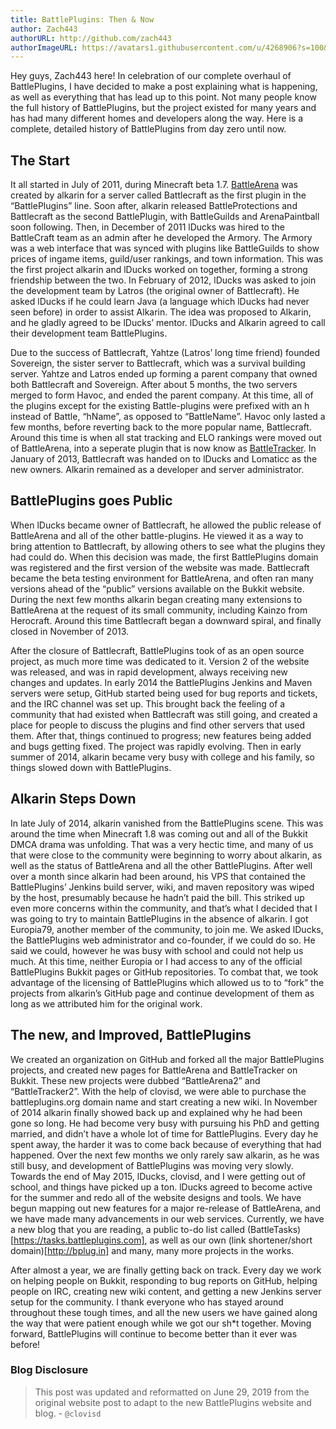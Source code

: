 ```yaml
---
title: BattlePlugins: Then & Now
author: Zach443
authorURL: http://github.com/zach443
authorImageURL: https://avatars1.githubusercontent.com/u/4268906?s=100&v=4
---
```


Hey guys, Zach443 here! In celebration of our complete overhaul of BattlePlugins, I have decided to make a post explaining what is happening, as well as everything that has lead up to this point. Not many people know the full history of BattlePlugins, but the project existed for many years and has had many different homes and developers along the way. Here is a complete, detailed history of BattlePlugins from day zero until now.

## The Start

It all started in July of 2011, during Minecraft beta 1.7. [BattleArena](https://github.com/BattlePlugins/BattleArena) was created by alkarin for a server called Battlecraft as the first plugin in the “BattlePlugins” line. Soon after, alkarin released BattleProtections and Battlecraft as the second BattlePlugin, with BattleGuilds and ArenaPaintball soon following. Then, in December of 2011 lDucks was hired to the BattleCraft team as an admin after he developed the Armory. The Armory was a web interface that was synced with plugins like BattleGuilds to show prices of ingame items, guild/user rankings, and town information. This was the first project alkarin and lDucks worked on together, forming a strong friendship between the two. In February of 2012, lDucks was asked to join the development team by Latros (the original owner of Battlecraft). He asked lDucks if he could learn Java (a language which lDucks had never seen before) in order to assist Alkarin. The idea was proposed to Alkarin, and he gladly agreed to be lDucks’ mentor. lDucks and Alkarin agreed to call their development team BattlePlugins.

Due to the success of Battlecraft, Yahtze (Latros’ long time friend) founded Sovereign, the sister server to Battlecraft, which was a survival building server. Yahtze and Latros ended up forming a parent company that owned both Battlecraft and Sovereign. After about 5 months, the two servers merged to form Havoc, and ended the parent company. At this time, all of the plugins except for the existing Battle-plugins were prefixed with an h instead of Battle, “hName”, as opposed to “BattleName”. Havoc only lasted a few months, before reverting back to the more popular name, Battlecraft. Around this time is when all stat tracking and ELO rankings were moved out of BattleArena, into a seperate plugin that is now know as [BattleTracker](https://github.com/BattlePlugins/BattleTracker). In January of 2013,  Battlecraft was handed on to lDucks and Lomaticc as the new owners. Alkarin remained as a developer and server administrator.

## BattlePlugins goes Public

When lDucks became owner of Battlecraft, he allowed the public release of BattleArena and all of the other battle-plugins. He viewed it as a way to bring attention to Battlecraft, by allowing others to see what the plugins they had could do. When this decision was made, the first BattlePlugins domain was registered and the first version of the website was made. Battlecraft became the beta testing environment for BattleArena, and often ran many versions ahead of the “public” versions available on the Bukkit website. During the next few months alkarin began creating many extensions to BattleArena at the request of its small community, including Kainzo from Herocraft. Around this time Battlecraft began a downward spiral, and finally closed in November of 2013.

After the closure of Battlecraft, BattlePlugins took of as an open source project, as much more time was dedicated to it. Version 2 of the website was released, and was in rapid development, always receiving new changes and updates. In early 2014 the BattlePlugins Jenkins and Maven servers were  setup, GitHub started being used for bug reports and tickets, and the IRC channel was set up. This brought back the feeling of a community that had existed when Battlecraft was still going, and created a place for people to discuss the plugins and find other servers that used them. After that, things continued to progress; new features being added and bugs getting fixed. The project was rapidly evolving. Then in early summer of  2014, alkarin became very busy with college and his family, so things slowed down with BattlePlugins.

## Alkarin Steps Down

In late July of 2014, alkarin vanished from the BattlePlugins scene. This was around the time when Minecraft 1.8 was coming out and all of the Bukkit DMCA drama was unfolding. That was a very hectic time, and many of us that were close to the community were beginning to worry about alkarin, as well as the status of BattleArena and all the other BattlePlugins. After well over a month since alkarin had been around, his VPS that contained the BattlePlugins’ Jenkins build server, wiki, and maven repository was wiped by the host, presumably because he hadn’t paid the bill. This striked up even more concerns within the community, and that’s what I decided that I was going to try to maintain BattlePlugins in the absence of alkarin. I got Europia79, another member of the community, to join me. We asked lDucks, the BattlePlugins web administrator and co-founder, if we could do so. He said we could, however he was busy with school and could not help us much. At this time, neither Europia or I had access to any of the official BattlePlugins Bukkit pages or GitHub repositories. To combat that, we took advantage of the licensing of BattlePlugins which allowed us to to “fork” the projects from alkarin’s GitHub page and continue development of them as long as we attributed him for the original work.

## The new, and Improved, BattlePlugins

We created an organization on GitHub and forked all the major BattlePlugins projects, and created new pages for BattleArena and BattleTracker on Bukkit. These new projects were dubbed “BattleArena2” and “BattleTracker2”. With the help of clovisd, we were able to purchase the battleplugins.org domain name and start creating a new wiki. In November of 2014 alkarin finally showed back up and explained why he had been gone so long. He had become very busy with pursuing his PhD and getting married, and didn’t have a whole lot of time for BattlePlugins. Every day he spent away, the harder it was to come back because of everything that had happened. Over the next few months we only rarely saw alkarin, as he was still busy, and development of BattlePlugins was moving very slowly. Towards the end of May 2015, lDucks, clovisd, and I were getting out of school, and things have picked up a ton. lDucks agreed to become active for the summer and redo all of the website designs and tools. We have begun mapping out new features for a major re-release of BattleArena, and we have made many advancements in our web services. Currently, we have a new blog that you are reading, a public to-do list called (BattleTasks)[https://tasks.battleplugins.com], as well as our own (link shortener/short domain)[http://bplug.in] and many, many more projects in the works.

After almost a year, we are finally getting back on track. Every day we work on helping people on Bukkit, responding to bug reports on GitHub, helping people on IRC, creating new wiki content, and getting a new Jenkins server setup for the community. I thank everyone who has stayed around throughout these tough times, and all the new users we have gained along the way that were patient enough while we got our sh*t together. Moving forward, BattlePlugins will continue to become better than it ever was before!

### Blog Disclosure
> This post was updated and reformatted on June 29, 2019 from the original website post to adapt to the new BattlePlugins website and blog. - `@clovisd`
